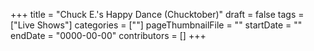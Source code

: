 +++
title = "Chuck E.'s Happy Dance (Chucktober)"
draft = false
tags = ["Live Shows"]
categories = [""]
pageThumbnailFile = ""
startDate = ""
endDate = "0000-00-00"
contributors = []
+++
